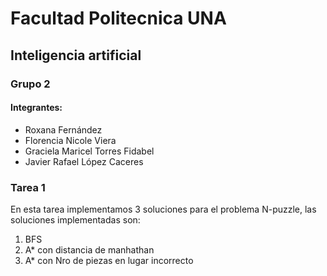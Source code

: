 # Facultad Politecnica UNA
## Inteligencia artificial
### Grupo 2
#### Integrantes:
- Roxana Fernández
- Florencia Nicole Viera
- Graciela Maricel Torres Fidabel
- Javier Rafael López Caceres

### Tarea 1
En esta tarea implementamos 3 soluciones para el problema N-puzzle, las soluciones implementadas son:
1. BFS
2. A* con distancia de manhathan
3. A* con Nro de piezas en lugar incorrecto


